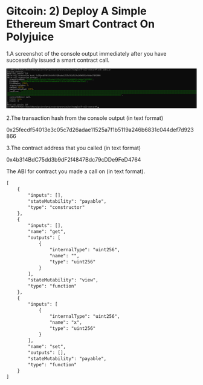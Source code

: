 # Gitcoin: 2) Deploy A Simple Ethereum Smart Contract On Polyjuice
1.A screenshot of the console output immediately after you have successfully issued a smart contract call.

![png](https://github.com/fsy412/Nervos-Gitcoin-Hackathon/blob/main/task_3/snapshot.png?raw=true)

2.The transaction hash from the console output (in text format)

0x25fecdf54013e3c05c7d26adae11525a7f1b5119a246b6831c044def7d923866

3.The contract address that you called (in text format)

0x4b314BdC75dd3b9dF2f4847Bdc79cDDe9FeD4764

The ABI for contract you made a call on (in text format).
```
[
	{
		"inputs": [],
		"stateMutability": "payable",
		"type": "constructor"
	},
	{
		"inputs": [],
		"name": "get",
		"outputs": [
			{
				"internalType": "uint256",
				"name": "",
				"type": "uint256"
			}
		],
		"stateMutability": "view",
		"type": "function"
	},
	{
		"inputs": [
			{
				"internalType": "uint256",
				"name": "x",
				"type": "uint256"
			}
		],
		"name": "set",
		"outputs": [],
		"stateMutability": "payable",
		"type": "function"
	}
]
```